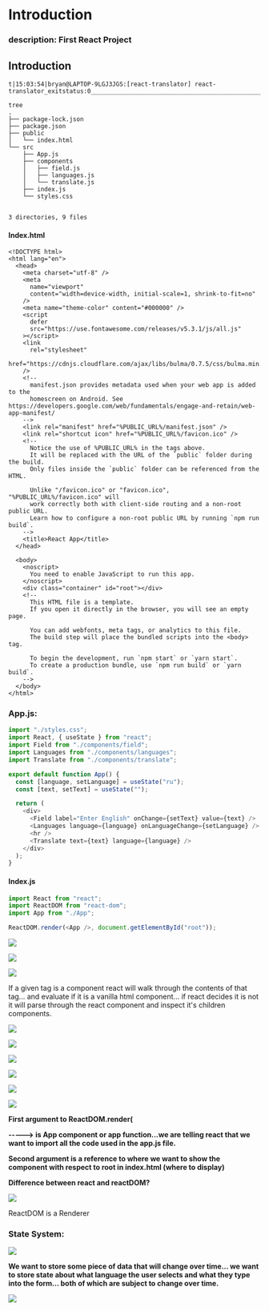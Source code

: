 # Introduction

### description: First React Project

## Introduction

```text
t|15:03:54|bryan@LAPTOP-9LGJ3JGS:[react-translator] react-translator_exitstatus:0__________________________________________________________o>

tree 
.
├── package-lock.json
├── package.json
├── public
│   └── index.html
└── src
    ├── App.js
    ├── components
    │   ├── field.js
    │   ├── languages.js
    │   └── translate.js
    ├── index.js
    └── styles.css


3 directories, 9 files
```

#### Index.html

```markup
<!DOCTYPE html>
<html lang="en">
  <head>
    <meta charset="utf-8" />
    <meta
      name="viewport"
      content="width=device-width, initial-scale=1, shrink-to-fit=no"
    />
    <meta name="theme-color" content="#000000" />
    <script
      defer
      src="https://use.fontawesome.com/releases/v5.3.1/js/all.js"
    ></script>
    <link
      rel="stylesheet"
      href="https://cdnjs.cloudflare.com/ajax/libs/bulma/0.7.5/css/bulma.min.css"
    />
    <!--
      manifest.json provides metadata used when your web app is added to the
      homescreen on Android. See https://developers.google.com/web/fundamentals/engage-and-retain/web-app-manifest/
    -->
    <link rel="manifest" href="%PUBLIC_URL%/manifest.json" />
    <link rel="shortcut icon" href="%PUBLIC_URL%/favicon.ico" />
    <!--
      Notice the use of %PUBLIC_URL% in the tags above.
      It will be replaced with the URL of the `public` folder during the build.
      Only files inside the `public` folder can be referenced from the HTML.

      Unlike "/favicon.ico" or "favicon.ico", "%PUBLIC_URL%/favicon.ico" will
      work correctly both with client-side routing and a non-root public URL.
      Learn how to configure a non-root public URL by running `npm run build`.
    -->
    <title>React App</title>
  </head>

  <body>
    <noscript>
      You need to enable JavaScript to run this app.
    </noscript>
    <div class="container" id="root"></div>
    <!--
      This HTML file is a template.
      If you open it directly in the browser, you will see an empty page.

      You can add webfonts, meta tags, or analytics to this file.
      The build step will place the bundled scripts into the <body> tag.

      To begin the development, run `npm start` or `yarn start`.
      To create a production bundle, use `npm run build` or `yarn build`.
    -->
  </body>
</html>
```

### App.js:

```javascript
import "./styles.css";
import React, { useState } from "react";
import Field from "./components/field";
import Languages from "./components/languages";
import Translate from "./components/translate";

export default function App() {
  const [language, setLanguage] = useState("ru");
  const [text, setText] = useState("");

  return (
    <div>
      <Field label="Enter English" onChange={setText} value={text} />
      <Languages language={language} onLanguageChange={setLanguage} />
      <hr />
      <Translate text={text} language={language} />
    </div>
  );
}
```

#### Index.js

```javascript
import React from "react";
import ReactDOM from "react-dom";
import App from "./App";

ReactDOM.render(<App />, document.getElementById("root"));
```

![](.gitbook/assets/image%20%284%29%20%282%29%20%282%29.png)

![](.gitbook/assets/image%20%282%29%20%282%29%20%282%29%20%282%29.png)

![](.gitbook/assets/react1.png)

If a given tag is a component react will walk through the contents of that tag... and evaluate if it is a vanilla html component... if react decides it is not it will parse through the react component and inspect it's children components.

![](.gitbook/assets/image%20%287%29.png)

![](.gitbook/assets/image%20%283%29%20%282%29%20%282%29.png)

![](.gitbook/assets/image%20%286%29%20%281%29%20%282%29%20%282%29%20%282%29%20%285%29%20%283%29.png)

![](.gitbook/assets/image%20%2825%29%20%282%29%20%281%29.png)

![](.gitbook/assets/image%20%288%29.png)

![](.gitbook/assets/image%20%289%29.png)

**First argument to ReactDOM.render\(**

**-----&gt; is App component or app function...we are telling react that we want to import all the code used in the app.js file.**

**Second argument is a reference to where we want to show the component with respect to root in index.html \(where to display\)**

**Difference between react and reactDOM?**

![](.gitbook/assets/image%20%2811%29.png)

ReactDOM is a Renderer

### State System:

![](.gitbook/assets/image%20%2810%29.png)

**We want to store some piece of data that will change over time... we want to store state about what language the user selects and what they type into the form... both of which are subject to change over time.**

![](.gitbook/assets/image%20%2820%29.png)


